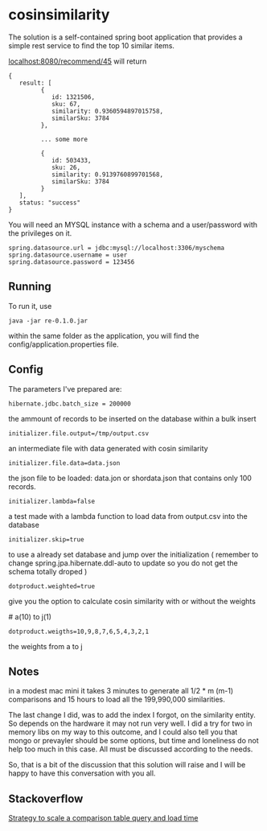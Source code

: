 # cosinsimilarity

The solution is a self-contained spring boot application that provides a simple rest service to find the top 10 similar items. 

[localhost:8080/recommend/45](localhost:8080/recommend/45) will return 

```
{
   result: [
         {
            id: 1321506,
            sku: 67,
            similarity: 0.9360594897015758,
            similarSku: 3784
         },
         
         ... some more
         
         {
            id: 503433,
            sku: 26,
            similarity: 0.9139760899701568,
            similarSku: 3784
         }
   ],
   status: "success"
}
```

You will need an MYSQL instance with a schema and a user/password with the privileges on it.

```
spring.datasource.url = jdbc:mysql://localhost:3306/myschema
spring.datasource.username = user
spring.datasource.password = 123456
```

## Running

To run it, use 

```
java -jar re-0.1.0.jar
```

within the same folder as the application, you will find the config/application.properties file.

## Config

The parameters I've prepared are:

```
hibernate.jdbc.batch_size = 200000
```
   the ammount of records to be inserted on the database within a bulk insert

```
initializer.file.output=/tmp/output.csv
```
   an intermediate file with data generated with cosin similarity

```
initializer.file.data=data.json
```
   the json file to be loaded: data.jon or shordata.json that contains only 100 records.

```
initializer.lambda=false
```
   a test made with a lambda function to load data from output.csv into the database

```
initializer.skip=true
```
   to use a already set database and jump over the initialization ( remember to change spring.jpa.hibernate.ddl-auto to update so you do not get the schema totally droped )

```
dotproduct.weighted=true
```
   give you the option to calculate cosin similarity with or without the weights

\# a(10) to j(1)
```
dotproduct.weigths=10,9,8,7,6,5,4,3,2,1
```
   the weights from a to j


## Notes
in a modest mac mini it takes 3 minutes to generate all 1/2 * m (m-1) comparisons and 15 hours to load all the 199,990,000 similarities.

The last change I did, was to add the index I forgot,  on the similarity entity. So depends on the hardware it may not run very well.
I did a try for two in memory libs on my way to this outcome, and I could also tell you that mongo or prevayler should be some options, but time and loneliness do not help too much in this case. All must be discussed according to the needs.

 So, that is a bit of the discussion that this solution will raise and I will be happy to have this conversation with you all.
 
## Stackoverflow

[Strategy to scale a comparison table query and load time](http://dba.stackexchange.com/questions/168144/strategy-to-scale-a-comparison-table-query-and-load-time) 

